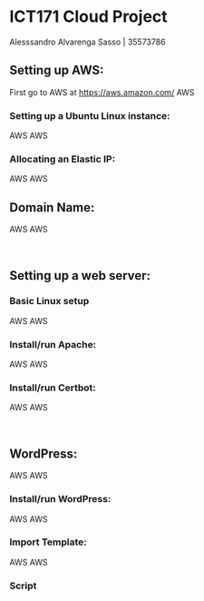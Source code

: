 # ICT171 Cloud Project
Alesssandro Alvarenga Sasso | 35573786


## Setting up AWS:
First go to AWS at https://aws.amazon.com/
AWS
### Setting up a Ubuntu Linux instance:
AWS
AWS
### Allocating an Elastic IP:
AWS
AWS


## Domain Name:
AWS
AWS

 
## Setting up a web server:
### Basic Linux setup
AWS
AWS
### Install/run Apache:
AWS
AWS
### Install/run Certbot:
AWS
AWS

 
## WordPress:
AWS
AWS
### Install/run WordPress:
AWS
AWS
### Import Template:
AWS
AWS

### Script



